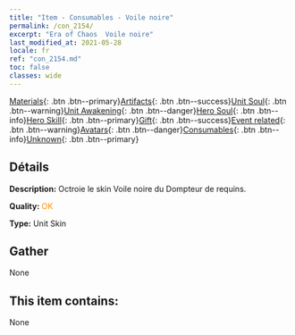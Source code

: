 ```yaml
---
title: "Item - Consumables - Voile noire"
permalink: /con_2154/
excerpt: "Era of Chaos  Voile noire"
last_modified_at: 2021-05-28
locale: fr
ref: "con_2154.md"
toc: false
classes: wide
---
```

 [Materials](/ItemsFR/){: .btn .btn--primary}[Artifacts](/ItemsFR/Artifacts/){: .btn .btn--success}[Unit Soul](/ItemsFR/UnitSoul/){: .btn .btn--warning}[Unit Awakening](/ItemsFR/UnitAwakening/){: .btn .btn--danger}[Hero Soul](/ItemsFR/HeroSoul/){: .btn .btn--info}[Hero Skill](/ItemsFR/HeroSkill/){: .btn .btn--primary}[Gift](/ItemsFR/Gift/){: .btn .btn--success}[Event related](/ItemsFR/Events/){: .btn .btn--warning}[Avatars](/ItemsFR/Avatars/){: .btn .btn--danger}[Consumables](/ItemsFR/Consumables/){: .btn .btn--info}[Unknown](/ItemsFR/Unknown/){: .btn .btn--primary}

## Détails
 **Description:** Octroie le skin Voile noire du Dompteur de requins.

 **Quality:** <span style="color: #FF8C00">OK</span>

 **Type:** Unit Skin

## Gather

  None

## This item contains:

  None

